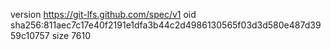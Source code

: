 version https://git-lfs.github.com/spec/v1
oid sha256:811aec7c17e40f2191e1dfa3b44c2d4986130565f03d3d580e487d3959c10757
size 7610
